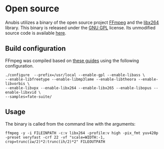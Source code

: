 # Open source

Anubis utilizes a binary of the open source project [FFmpeg](http://ffmpeg.org) and the [libx264](https://www.videolan.org/developers/x264.html) library. This binary is released under the [GNU GPL](https://www.gnu.org/licenses/old-licenses/gpl-2.0.html) license. Its unmodified source code is available [here](https://github.com/FFmpeg/FFmpeg).

## Build configuration
FFmpeg was compiled based on [these guides](https://trac.ffmpeg.org/wiki/CompilationGuide) using the following configuration.

```
./configure  --prefix=/usr/local --enable-gpl --enable-libass \
--enable-libfreetype --enable-libmp3lame --enable-libtheora --enable-libvorbis \
--enable-libvpx --enable-libx264 --enable-libx265 --enable-libopus --enable-libxvid \
--samples=fate-suite/
```

## Usage

The binary is called from the command line with the arguments:

```
ffmpeg -y -i FILEINPATH -c:v libx264 -profile:v high -pix_fmt yuv420p -preset veryfast -crf 22 -vf "scale=WIDTH:-1, crop=trunc(iw/2)*2:trunc(ih/2)*2" FILEOUTPATH
```